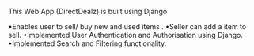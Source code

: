 This Web App (DirectDealz) is built using Django

•Enables user to sell/ buy  new and used items .
•Seller can add a item to sell.
•Implemented User Authentication and Authorisation using Django.
•Implemented Search and Filtering functionality.